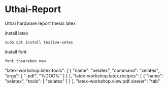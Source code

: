 # Uthai-Report
Uthai hardware report thesis latex

install latex
```
sudo apt install texlive-xetex
```

install font
```
font thsarabun new 
```

"latex-workshop.latex.tools": [
        {
            "name": "xelatex",
            "command": "xelatex",
            "args": [
                "-pdf",
                "%DOC%"
            ]
        }
    ],
    "latex-workshop.latex.recipes": [
        {
            "name": "xelatex",
            "tools": [
                "xelatex"
            ]
        }
    ],
    "latex-workshop.view.pdf.viewer": "tab"
